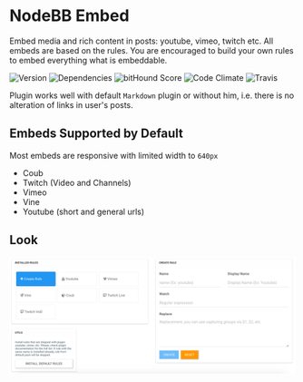 # NodeBB Embed

Embed media and rich content in posts: youtube, vimeo, twitch etc. All embeds are based on the rules. You are encouraged to build your own rules to embed everything what is embeddable.

![Version](https://img.shields.io/npm/v/nodebb-plugin-ns-embed.svg)
![Dependencies](https://david-dm.org/NicolasSiver/nodebb-plugin-ns-embed.svg)
![bitHound Score](https://www.bithound.io/github/NicolasSiver/nodebb-plugin-ns-embed/badges/score.svg)
![Code Climate](https://img.shields.io/codeclimate/github/NicolasSiver/nodebb-plugin-ns-embed.svg)
![Travis](https://travis-ci.org/NicolasSiver/nodebb-plugin-ns-embed.svg?branch=master)

<!-- START doctoc generated TOC please keep comment here to allow auto update -->
<!-- DON'T EDIT THIS SECTION, INSTEAD RE-RUN doctoc TO UPDATE -->
 

<!-- END doctoc generated TOC please keep comment here to allow auto update -->

Plugin works well with default `Markdown` plugin or without him, i.e. there is no alteration of links in user's posts.

## Embeds Supported by Default

Most embeds are responsive with limited width to `640px`

- Coub
- Twitch (Video and Channels)
- Vimeo
- Vine
- Youtube (short and general urls)

## Look

![Admin Panel View](screenshot.png)